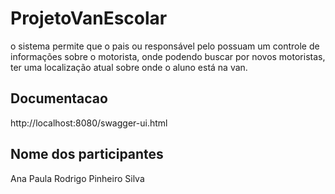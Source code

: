 # ProjetoVanEscolar

o sistema permite que o pais ou responsável pelo possuam um controle  de informações sobre o motorista,  onde podendo buscar por novos motoristas, ter uma localização atual sobre onde o aluno está na van.

## Documentacao

http://localhost:8080/swagger-ui.html

## Nome dos participantes

Ana Paula
Rodrigo Pinheiro Silva  
